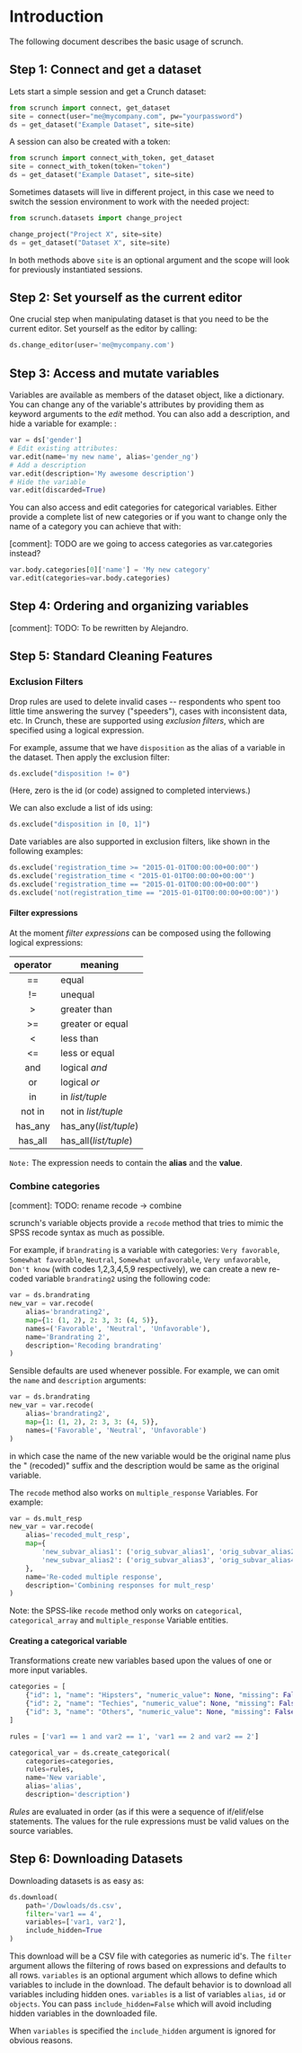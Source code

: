 Introduction
============

The following document describes the basic usage of scrunch.

Step 1: Connect and get a dataset
---------------------------------

Lets start a simple session and get a Crunch dataset:

```python
from scrunch import connect, get_dataset
site = connect(user="me@mycompany.com", pw="yourpassword")
ds = get_dataset("Example Dataset", site=site)
```

A session can also be created with a token:

```python
from scrunch import connect_with_token, get_dataset
site = connect_with_token(token="token")
ds = get_dataset("Example Dataset", site=site)
```

Sometimes datasets will live in different project, in this
case we need to switch the session environment to work
with the needed project:

```python
from scrunch.datasets import change_project

change_project("Project X", site=site)
ds = get_dataset("Dataset X", site=site)
```

In both methods above `site` is an optional argument and
the scope will look for previously instantiated sessions.

Step 2: Set yourself as the current editor
------------------------------------------

One crucial step when manipulating dataset is that you need to be the current
editor. Set yourself as the editor by calling:

```python
ds.change_editor(user='me@mycompany.com')
```


Step 3: Access and mutate variables
-----------------------------------

Variables are available as members of the dataset object, like a dictionary. You can change any of the variable's attributes by providing them as keyword
arguments to the *edit* method. You can also add a description, and hide a variable for example:
:

```python
var = ds['gender']
# Edit existing attributes:
var.edit(name='my new name', alias='gender_ng')
# Add a description
var.edit(description='My awesome description')
# Hide the variable
var.edit(discarded=True)
```

You can also access and edit categories for categorical variables. Either 
provide a complete list of new categories or if you want to change only the name 
of a category you can achieve that with:

[comment]: TODO are we going to access categories as var.categories instead?
 

```python
var.body.categories[0]['name'] = 'My new category'
var.edit(categories=var.body.categories)
```

Step 4: Ordering and organizing variables
-----------------------------------------
 
[comment]: TODO: To be rewritten by Alejandro.


Step 5: Standard Cleaning Features
----------------------------------

### Exclusion Filters

Drop rules are used to delete invalid cases -- respondents who spent too little 
time answering the survey ("speeders"), cases with inconsistent data, etc. 
In Crunch, these are supported using *exclusion filters*, which are 
specified using a logical expression.

For example, assume that we have `disposition` as the alias of a variable 
in the dataset. Then apply the exclusion filter:

```python
ds.exclude("disposition != 0")
```

(Here, zero is the id (or code) assigned to completed interviews.)

We can also exclude a list of ids using:

```python
ds.exclude("disposition in [0, 1]")
```

Date variables are also supported in exclusion filters, like shown in the
following examples:

```python
ds.exclude('registration_time >= "2015-01-01T00:00:00+00:00"')
ds.exclude('registration_time < "2015-01-01T00:00:00+00:00"')
ds.exclude('registration_time == "2015-01-01T00:00:00+00:00"')
ds.exclude('not(registration_time == "2015-01-01T00:00:00+00:00")')
```

#### Filter expressions

At the moment *filter expressions* can be composed using the following logical expressions:

| operator | meaning               |
|:--------:|-----------------------|
| ==       | equal                 |
| !=       | unequal               |
| >        | greater than          |
| >=       | greater or equal      |
| <        | less than             |
| <=       | less or equal         |
| and      | logical *and*         |
| or       | logical *or*          |
| in       | in *list/tuple*       |
| not in   | not in *list/tuple*   |
| has_any  | has_any(*list/tuple*) |
| has_all  | has_all(*list/tuple*) |

`Note:` The expression needs to contain the **alias** and the **value**.

### Combine categories

[comment]: TODO: rename recode -> combine

scrunch's variable objects provide a `recode` method that tries to mimic
the SPSS recode syntax as much as possible.

For example, if `brandrating` is a variable with categories: `Very favorable`,
`Somewhat favorable`, `Neutral`, `Somewhat unfavorable`, `Very unfavorable`,
`Don't know` (with codes 1,2,3,4,5,9 respectively), we can create a new
re-coded variable `brandrating2` using the following code:

```python
var = ds.brandrating
new_var = var.recode(
    alias='brandrating2',
    map={1: (1, 2), 2: 3, 3: (4, 5)},
    names=('Favorable', 'Neutral', 'Unfavorable'),
    name='Brandrating 2',
    description='Recoding brandrating'
)
```

Sensible defaults are used whenever possible. For example, we can omit the
`name` and `description` arguments:

```python
var = ds.brandrating
new_var = var.recode(
    alias='brandrating2',
    map={1: (1, 2), 2: 3, 3: (4, 5)},
    names=('Favorable', 'Neutral', 'Unfavorable')
)
```

in which case the name of the new variable would be the original name plus the
" (recoded)" suffix and the description would be same as the original variable.

The `recode` method also works on `multiple_response` Variables. For example:

```python
var = ds.mult_resp
new_var = var.recode(
    alias='recoded_mult_resp',
    map={
        'new_subvar_alias1': ('orig_subvar_alias1', 'orig_subvar_alias2'),
        'new_subvar_alias2': ('orig_subvar_alias3', 'orig_subvar_alias4')
    },
    name='Re-coded multiple response',
    description='Combining responses for mult_resp'
)
```

Note: the SPSS-like `recode` method only works on `categorical`,
`categorical_array` and `multiple_response` Variable entities.

#### Creating a categorical variable

Transformations create new variables based upon the values of one or more input variables. 

```python
categories = [
    {"id": 1, "name": "Hipsters", "numeric_value": None, "missing": False},
    {"id": 2, "name": "Techies", "numeric_value": None, "missing": False},
    {"id": 3, "name": "Others", "numeric_value": None, "missing": False}
]

rules = ['var1 == 1 and var2 == 1', 'var1 == 2 and var2 == 2']

categorical_var = ds.create_categorical(
    categories=categories,
    rules=rules,
    name='New variable',
    alias='alias', 
    description='description')
```

*Rules* are evaluated in order (as if this were a sequence of if/elif/else statements. The values for the rule expressions must be valid values on the source variables.


Step 6: Downloading Datasets
----------------------------

Downloading datasets is as easy as:

```python
ds.download(
    path='/Dowloads/ds.csv', 
    filter='var1 == 4',
    variables=['var1, var2'],
    include_hidden=True
)
```

This download will be a CSV file with categories as numeric id's. The `filter` 
argument allows the filtering of rows based on expressions and defaults to all 
rows. `variables` is an optional argument which allows to define which variables 
to include  in the download. The default behavior is to download all variables 
including hidden ones. `variables` is a list of variables `alias`, `id` or `objects`. 
You can pass  `include_hidden=False` which will avoid including hidden variables 
in the downloaded file. 

When `variables` is specified the `include_hidden` argument is ignored for obvious reasons.

